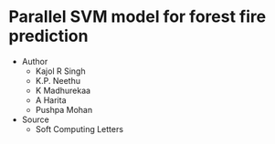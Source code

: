 # Parallel SVM model for forest fire prediction

- Author
	- Kajol R Singh
	- K.P. Neethu
	- K Madhurekaa
	- A Harita
	- Pushpa Mohan
- Source
	- Soft Computing Letters


